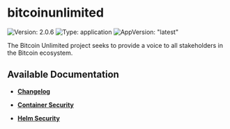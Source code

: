 # bitcoinunlimited

![Version: 2.0.6](https://img.shields.io/badge/Version-2.0.6-informational?style=flat-square) ![Type: application](https://img.shields.io/badge/Type-application-informational?style=flat-square) ![AppVersion: "latest"](https://img.shields.io/badge/AppVersion-"latest"-informational?style=flat-square)

The Bitcoin Unlimited project seeks to provide a voice to all stakeholders in the Bitcoin ecosystem.

## Available Documentation

- [**Changelog**](CHANGELOG)

- [**Container Security**](container-security)

- [**Helm Security**](helm-security)


